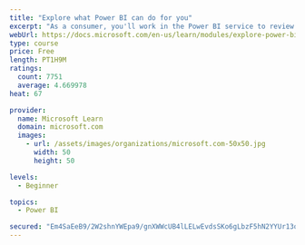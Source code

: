 ```yaml
---
title: "Explore what Power BI can do for you"
excerpt: "As a consumer, you'll work in the Power BI service to review and interact with content that has been shared with you. This module provides the foundational information that you need to work effectively in the Power BI service."
webUrl: https://docs.microsoft.com/en-us/learn/modules/explore-power-bi-service/
type: course
price: Free
length: PT1H9M
ratings:
  count: 7751
  average: 4.669978
heat: 67

provider:
  name: Microsoft Learn
  domain: microsoft.com
  images:
    - url: /assets/images/organizations/microsoft.com-50x50.jpg
      width: 50
      height: 50

levels:
  - Beginner

topics:
  - Power BI

secured: "Em4SaEeB9/2W2shnYWEpa9/gnXWWcUB4lLELwEvdsSKo6gLbzF5hN2YYUr13oJ0n+l5+UvQBXTr0wB2XLTAhDOUM5bQC+7FV5+1IHQyhCFLoUk2Fk3/hsQmv1NV6oa3HO19gzpaQHDIfXBnqB6wMumd1JtlEK3hjVHpg9JVZOIzvZjpSQWdLJtEThGHjzXVzmU1KtNQNsufClT5pJqCUiXgPW8KWe9mv9IicaMR2Yfbp+8ihjCBjTLOb4dMugSxPC3+NYxRYISBhqkouTdpqfi5m52uTd87Vxtme2hZY+z9A3bCCpECxJ113fKCwrOlafpe9/gp9XSsBRknagjf614dbC+irNHgi+HElmvpv0uusnOdKg/7B+jk0XKViLRHKJbwBh0RhkJxQ1iM4Z8bQFfOSKBX4beQV0hxfMUOKEdE=;6OMe0lvGA+6a5ss2v0Mkmg=="
---
```



